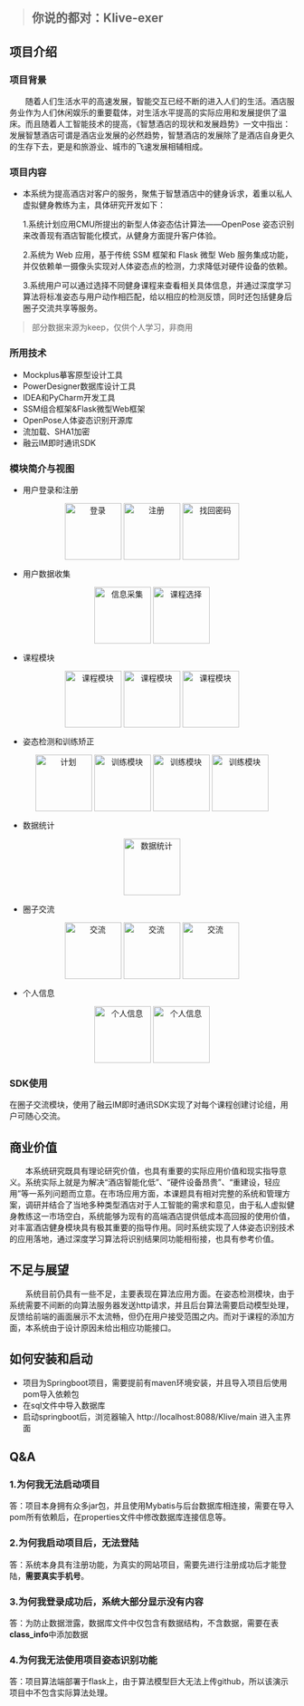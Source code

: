 > ## 你说的都对：**Klive-exer**

## 项目介绍

### 项目背景

&ensp;&ensp;&ensp;&ensp;随着人们生活水平的高速发展，智能交互已经不断的进入人们的生活。酒店服务业作为人们休闲娱乐的重要载体，对生活水平提高的实际应用和发展提供了温床。而且随着人工智能技术的提高，《智慧酒店的现状和发展趋势》一文中指出：发展智慧酒店可谓是酒店业发展的必然趋势，智慧酒店的发展除了是酒店自身更久的生存下去，更是和旅游业、城市的飞速发展相辅相成。

### 项目内容

- 本系统为提高酒店对客户的服务，聚焦于智慧酒店中的健身诉求，着重以私人虚拟健身教练为主，具体研究开发如下：

   1.系统计划应用CMU所提出的新型人体姿态估计算法——OpenPose 姿态识别来改善现有酒店智能化模式，从健身方面提升客户体验。

   2.系统为 Web 应用，基于传统 SSM 框架和 Flask 微型 Web 服务集成功能，并仅依赖单一摄像头实现对人体姿态点的检测，力求降低对硬件设备的依赖。

   3.系统用户可以通过选择不同健身课程来查看相关具体信息，并通过深度学习算法将标准姿态与用户动作相匹配，给以相应的检测反馈，同时还包括健身后圈子交流共享等服务。

> 部分数据来源为keep，仅供个人学习，非商用

### 所用技术
- Mockplus摹客原型设计工具
- PowerDesigner数据库设计工具
- IDEA和PyCharm开发工具
-  SSM组合框架&Flask微型Web框架
- OpenPose人体姿态识别开源库
- 流加载、SHA1加密
- 融云IM即时通讯SDK

### 模块简介与视图

- 用户登录和注册

<div  align="center">    
   <img src="https://github.com/scd158/RongCloud_Hackathon_2020/blob/master/Projects/images/k1.png" height = "100" alt="登录" align=center />
   <img src="https://github.com/scd158/RongCloud_Hackathon_2020/blob/master/Projects/images/k2.png" height = "100" alt="注册" align=center />
   <img src="https://github.com/scd158/RongCloud_Hackathon_2020/blob/master/Projects/images/k4.png" height = "100" alt="找回密码" align=center />
</div>

- 用户数据收集

<div  align="center">    
   <img src="https://github.com/scd158/RongCloud_Hackathon_2020/blob/master/Projects/images/k3.png" height = "100" alt="信息采集" align=center />
   <img src="https://github.com/scd158/RongCloud_Hackathon_2020/blob/master/Projects/images/k5.png" height = "100" alt="课程选择" align=center />
</div>

- 课程模块

<div  align="center">    
   <img src="https://github.com/scd158/RongCloud_Hackathon_2020/blob/master/Projects/images/js1.png" height = "100" alt="课程模块" align=center />
   <img src="https://github.com/scd158/RongCloud_Hackathon_2020/blob/master/Projects/images/js2.png" height = "100" alt="课程模块" align=center />
   <img src="https://github.com/scd158/RongCloud_Hackathon_2020/blob/master/Projects/images/js3.png" height = "100" alt="课程模块" align=center />
</div>

- 姿态检测和训练矫正

<div  align="center">    
   <img src="https://github.com/scd158/RongCloud_Hackathon_2020/blob/master/Projects/images/jc3.png" height = "100" alt="计划" align=center />
   <img src="https://github.com/scd158/RongCloud_Hackathon_2020/blob/master/Projects/images/jc1.png" height = "100" alt="训练模块" align=center />
   <img src="https://github.com/scd158/RongCloud_Hackathon_2020/blob/master/Projects/images/jc2.png" height = "100" alt="训练模块" align=center />
   <img src="https://github.com/scd158/RongCloud_Hackathon_2020/blob/master/Projects/images/jc4.png" height = "100" alt="训练模块" align=center />
</div>

- 数据统计

<div  align="center">    
   <img src="https://github.com/scd158/RongCloud_Hackathon_2020/blob/master/Projects/images/tj1.png" height = "100" alt="数据统计" align=center />
</div>

- 圈子交流

<div  align="center">    
   <img src="https://github.com/scd158/RongCloud_Hackathon_2020/blob/master/Projects/images/jl3.png" height = "100" alt="交流" align=center />
   <img src="https://github.com/scd158/RongCloud_Hackathon_2020/blob/master/Projects/images/jl1.png" height = "100" alt="交流" align=center />
   <img src="https://github.com/scd158/RongCloud_Hackathon_2020/blob/master/Projects/images/jl2.png" height = "100" alt="交流" align=center />
</div>

- 个人信息

<div  align="center">    
   <img src="https://github.com/scd158/RongCloud_Hackathon_2020/blob/master/Projects/images/gr1.png" height = "100" alt="个人信息" align=center />
   <img src="https://github.com/scd158/RongCloud_Hackathon_2020/blob/master/Projects/images/gr2.png" height = "100" alt="个人信息" align=center />
</div>

### SDK使用

在圈子交流模块，使用了融云IM即时通讯SDK实现了对每个课程创建讨论组，用户可随心交流。

## 商业价值

&ensp;&ensp;&ensp;&ensp;本系统研究既具有理论研究价值，也具有重要的实际应用价值和现实指导意义。系统实际上就是为解决“酒店智能化低”、“硬件设备昂贵”、“重建设，轻应用”等一系列问题而立意。在市场应用方面，本课题具有相对完整的系统和管理方案，调研并结合了当地多种类型酒店对于人工智能的需求和意见，由于私人虚拟健身教练这一市场空白，系统能够为现有的高端酒店提供低成本高回报的使用价值，对丰富酒店健身模块具有极其重要的指导作用。同时系统实现了人体姿态识别技术的应用落地，通过深度学习算法将识别结果同功能相衔接，也具有参考价值。

## 不足与展望

&ensp;&ensp;&ensp;&ensp;系统目前仍具有一些不足，主要表现在算法应用方面。在姿态检测模块，由于系统需要不间断的向算法服务器发送http请求，并且后台算法需要启动模型处理，反馈给前端的画面展示不太流畅，但仍在用户接受范围之内。而对于课程的添加方面，本系统由于设计原因未给出相应功能接口。

## 如何安装和启动

- 项目为Springboot项目，需要提前有maven环境安装，并且导入项目后使用pom导入依赖包
- 在sql文件中导入数据库
- 启动springboot后，浏览器输入 http://localhost:8088/Klive/main 进入主界面

## Q&A

### 1.为何我无法启动项目

答：项目本身拥有众多jar包，并且使用Mybatis与后台数据库相连接，需要在导入pom所有依赖后，在properties文件中修改数据库连接信息等。

### 2.为何我启动项目后，无法登陆

答：系统本身具有注册功能，为真实的网站项目，需要先进行注册成功后才能登陆，**需要真实手机号**。

### 3.为何我登录成功后，系统大部分显示没有内容

答：为防止数据泄露，数据库文件中仅包含有数据结构，不含数据，需要在表**class_info**中添加数据

### 4.为何我无法使用项目姿态识别功能

答：项目算法端部署于flask上，由于算法模型巨大无法上传github，所以该演示项目中不包含实际算法处理。
